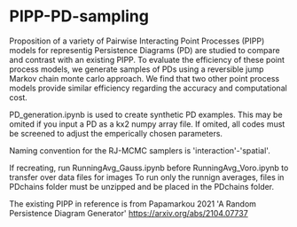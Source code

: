 # PIPP-PD-sampling

Proposition of a variety of Pairwise Interacting Point Processes (PIPP) models for representig Persistence Diagrams (PD) are studied to compare and contrast with an existing PIPP. 
To evaluate the efficiency of these point process models, we generate samples of PDs using a reversible jump Markov chain monte carlo approach. 
We find that two other point process models provide similar efficiency regarding the accuracy and computational cost.

PD_generation.ipynb is used to create synthetic PD examples. 
This may be omited if you input a PD as a kx2 numpy array file. 
If omited, all codes must be screened to adjust the emperically chosen parameters.

Naming convention for the RJ-MCMC samplers is 'interaction'-'spatial'.

If recreating, run RunningAvg_Gauss.ipynb before RunningAvg_Voro.ipynb to transfer over data files for images
To run only the runnign averages, files in PDchains folder must be unzipped and be placed in the PDchains folder.

The existing PIPP in reference is from  Papamarkou 2021 'A Random Persistence Diagram Generator' https://arxiv.org/abs/2104.07737

